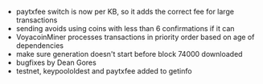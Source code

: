 * paytxfee switch is now per KB, so it adds the correct fee for large transactions
* sending avoids using coins with less than 6 confirmations if it can
* VoyacoinMiner processes transactions in priority order based on age of dependencies
* make sure generation doesn't start before block 74000 downloaded
* bugfixes by Dean Gores
* testnet, keypoololdest and paytxfee added to getinfo

